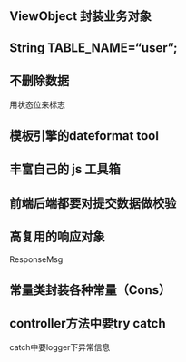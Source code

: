 ## ViewObject 封装业务对象



## String TABLE_NAME=“user”;



## 不删除数据

用状态位来标志



## 模板引擎的dateformat tool



## 丰富自己的 js 工具箱



## 前端后端都要对提交数据做校验



## 高复用的响应对象

ResponseMsg



## 常量类封装各种常量（Cons）



## controller方法中要try catch

catch中要logger下异常信息





 